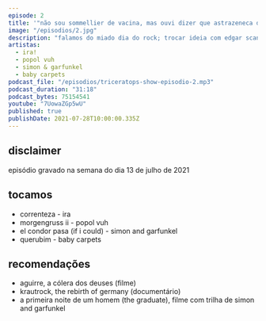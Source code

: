 ```yaml
---
episode: 2
title: '"não sou sommellier de vacina, mas ouvi dizer que astrazeneca dá um barato mais forte"'
image: "/episodios/2.jpg"
description: "falamos do miado dia do rock; trocar ideia com edgar scandurra no instagram e outros"
artistas:
  - ira!
  - popol vuh
  - simon & garfunkel
  - baby carpets
podcast_file: "/episodios/triceratops-show-episodio-2.mp3"
podcast_duration: "31:18"
podcast_bytes: 75154541
youtube: "7UowaZGp5wU"
published: true
publishDate: 2021-07-28T10:00:00.335Z
---
```


## disclaimer
episódio gravado na semana do dia 13 de julho de 2021


## tocamos
* correnteza - ira
* morgengruss ii - popol vuh
* el condor pasa (if i could) - simon and garfunkel
* querubim - baby carpets


## recomendações
* aguirre, a cólera dos deuses (filme)
* krautrock, the rebirth of germany (documentário)
* a primeira noite de um homem (the graduate), filme com trilha de simon and garfunkel
